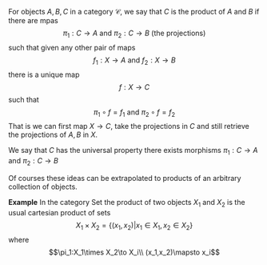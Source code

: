 For objects $A,B,C$ in a category $\mathcal{C}$, we say that $C$ is the product of $A$ and $B$ if there are mpas 
$$\pi_1:C\to A\text{ and }\pi_2:C\to B\text{ (the projections)}$$
such that given any other pair of maps
$$f_1:X\to A\text{ and }f_2:X\to B$$
there is a unique map 
$$f:X\to C$$
such that
$$\pi_1\circ f = f_1\text{ and }\pi_2\circ f=f_2$$
That is we can first map $X\to C$, take the projections in $C$ and still retrieve the projections of $A,B$ in $X$. 

We say that $C$ has the universal property there exists morphisms $\pi_1:C\to A$ and $\pi_2:C\to B$

Of courses these ideas can be extrapolated to products of an arbitrary collection of objects.

**Example**
In the category $\text{Set}$ the product of two objects $X_1$ and $X_2$ is the usual cartesian product of sets
$$X_1\times X_2=\{(x_1,x_2)\vert x_1\in X_1, x_2\in X_2\}$$
where
$$\pi_1:X_1\times X_2\to X_i\\ (x_1,x_2)\mapsto x_i$$

